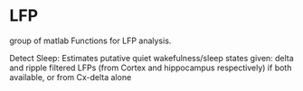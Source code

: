 # LFP

group of matlab Functions for LFP analysis.

Detect Sleep:  Estimates putative quiet wakefulness/sleep states given:
    delta and ripple filtered LFPs (from Cortex and hippocampus respectively) if both available, or from Cx-delta alone

